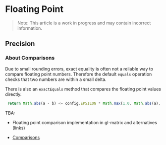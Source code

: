 # Floating Point

> Note: This article is a work in progress and may contain incorrect information.


## Precision

### About Comparisons

Due to small rounding errors, exact equality is often not a reliable way to compare floating point numbers. Therefore the default `equals` operation checks that two numbers are within a small delta.

There is also an `exactEquals` method that compares the floating point values directly.

```js
 return Math.abs(a - b) <= config.EPSILON * Math.max(1.0, Math.abs(a), Math.abs(b));
```

TBA:
* Floating point comparison implementation in gl-matrix and alternatives (links)



* [Comparisons](http://floating-point-gui.de/errors/comparison/)
